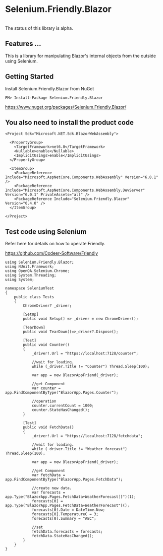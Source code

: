 # Selenium.Friendly.Blazor

<br>
The status of this library is alpha.
<br>

## Features ...
This is a library for manipulating Blazor's internal objects from the outside using Selenium.


## Getting Started
Install Selenium.Friendly.Blazor from NuGet

    PM> Install-Package Selenium.Friendly.Blazor
https://www.nuget.org/packages/Selenium.Friendly.Blazor/


## You also need to install the product code

```csproj
<Project Sdk="Microsoft.NET.Sdk.BlazorWebAssembly">

  <PropertyGroup>
    <TargetFramework>net6.0</TargetFramework>
    <Nullable>enable</Nullable>
    <ImplicitUsings>enable</ImplicitUsings>
  </PropertyGroup>

  <ItemGroup>
    <PackageReference Include="Microsoft.AspNetCore.Components.WebAssembly" Version="6.0.1" />
    <PackageReference Include="Microsoft.AspNetCore.Components.WebAssembly.DevServer" Version="6.0.1" PrivateAssets="all" />
    <PackageReference Include="Selenium.Friendly.Blazor" Version="0.4.0" />
  </ItemGroup>

</Project>
```

## Test code using Selenium

Refer here for details on how to operate Friendly.


https://github.com/Codeer-Software/Friendly


```razor  
using Selenium.Friendly.Blazor;
using NUnit.Framework;
using OpenQA.Selenium.Chrome;
using System.Threading;
using System;

namespace SeleniumTest
{
    public class Tests
    {
        ChromeDriver? _driver;

        [SetUp]
        public void Setup() => _driver = new ChromeDriver();

        [TearDown]
        public void TearDown()=>_driver?.Dispose();

        [Test]
        public void Counter()
        {
            _driver!.Url = "https://localhost:7128/counter";

            //wait for loading.
            while (_driver.Title != "Counter") Thread.Sleep(100);

            var app = new BlazorAppFriend(_driver);

            //get Component
            var counter = app.FindComponentByType("BlazorApp.Pages.Counter");

            //operation
            counter.currentCount = 1000;
            counter.StateHasChanged();
        }

        [Test]
        public void FetchData()
        {
            _driver!.Url = "https://localhost:7128/fetchdata";

            //wait for loading.
            while (_driver.Title != "Weather forecast") Thread.Sleep(100);

            var app = new BlazorAppFriend(_driver);

            //get Component
            var fetchData = app.FindComponentByType("BlazorApp.Pages.FetchData");

            //create new data.
            var forecasts = app.Type("BlazorApp.Pages.FetchData+WeatherForecast[]")(1);
            forecasts[0] = app.Type("BlazorApp.Pages.FetchData+WeatherForecast")();
            forecasts[0].Date = DateTime.Now;
            forecasts[0].TemperatureC = 3;
            forecasts[0].Summary = "ABC";

            //set
            fetchData.forecasts = forecasts;
            fetchData.StateHasChanged();
        }
    }
}
```